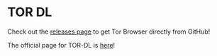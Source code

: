 # TOR DL

Check out the [releases page](https://github.com/RealRedcodi/TOR-DL/releases) to get Tor Browser directly from GitHub!

The official page for TOR-DL is [here](https://realredcodi.github.io/TOR-DL/)!
